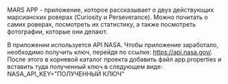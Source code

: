 MARS APP - приложение, которое рассказывает о двух действующих марсианских роверах (Curiosity и Perseverance). 
Можно почитать о самих роверах, посмотреть их статистику, а также посмотреть фотографии, которые они делают.

В приложении используется API NASA. Чтобы приложение заработало, необходимо получить ключ, перейдя по ссылке: https://api.nasa.gov/. 
После этого в корневой каталог проекта добавить файл app.properties и вставить туда полученный ключ в следующем виде: NASA_API_KEY="ПОЛУЧЕННЫЙ КЛЮЧ"
